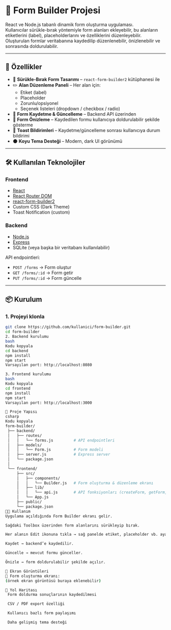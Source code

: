 # 📝 Form Builder Projesi

React ve Node.js tabanlı dinamik form oluşturma uygulaması.  
Kullanıcılar sürükle-bırak yöntemiyle form alanları ekleyebilir, bu alanların etiketlerini (label), placeholderlarını ve özelliklerini düzenleyebilir.  
Oluşturulan formlar veritabanına kaydedilip düzenlenebilir, önizlenebilir ve sonrasında doldurulabilir.

---

## 🚀 Özellikler

- 🎨 **Sürükle-Bırak Form Tasarımı** – `react-form-builder2` kütüphanesi ile  
- ✏️ **Alan Düzenleme Paneli** – Her alan için:
  - Etiket (label)
  - Placeholder
  - Zorunlu/opsiyonel
  - Seçenek listeleri (dropdown / checkbox / radio)  
- 💾 **Form Kaydetme & Güncelleme** – Backend API üzerinden  
- 👀 **Form Önizleme** – Kaydedilen formu kullanıcıya doldurulabilir şekilde gösterme  
- 🎉 **Toast Bildirimleri** – Kaydetme/güncelleme sonrası kullanıcıya durum bildirimi  
- 🌑 **Koyu Tema Desteği** – Modern, dark UI görünümü  

---

## 🛠️ Kullanılan Teknolojiler

### Frontend
- [React](https://reactjs.org/)  
- [React Router DOM](https://reactrouter.com/)  
- [react-form-builder2](https://github.com/quri/react-form-builder)  
- Custom CSS (Dark Theme)  
- Toast Notification (custom)  

### Backend
- [Node.js](https://nodejs.org/)  
- [Express](https://expressjs.com/)  
- SQLite (veya başka bir veritabanı kullanılabilir)  

API endpointleri:  
- `POST /forms` → Form oluştur  
- `GET /forms/:id` → Form getir  
- `PUT /forms/:id` → Form güncelle  

---

## 📦 Kurulum

### 1. Projeyi klonla
```bash
git clone https://github.com/kullanici/form-builder.git
cd form-builder
2. Backend kurulumu
bash
Kodu kopyala
cd backend
npm install
npm start
Varsayılan port: http://localhost:8080

3. Frontend kurulumu
bash
Kodu kopyala
cd frontend
npm install
npm start
Varsayılan port: http://localhost:3000

📂 Proje Yapısı
csharp
Kodu kopyala
form-builder/
 ├── backend/
 │   ├── routes/
 │   │   └── forms.js         # API endpointleri
 │   ├── models/
 │   │   └── Form.js          # Form modeli
 │   ├── server.js            # Express server
 │   └── package.json
 │
 └── frontend/
     ├── src/
     │   ├── components/
     │   │   └── Builder.js   # Form oluşturma & düzenleme ekranı
     │   ├── lib/
     │   │   └── api.js       # API fonksiyonları (createForm, getForm, updateForm)
     │   └── App.js
     ├── public/
     └── package.json
👨‍💻 Kullanım
Uygulama açıldığında Form Builder ekranı gelir.

Sağdaki Toolbox üzerinden form alanlarını sürükleyip bırak.

Her alanın Edit ikonuna tıkla → sağ panelde etiket, placeholder vb. ayarla.

Kaydet → backend’e kaydedilir.

Güncelle → mevcut formu günceller.

Önizle → form doldurulabilir şekilde açılır.

📸 Ekran Görüntüleri
🔹 Form oluşturma ekranı:
(örnek ekran görüntüsü buraya eklenebilir)

🔮 Yol Haritası
 Form doldurma sonuçlarının kaydedilmesi

 CSV / PDF export özelliği

 Kullanıcı bazlı form paylaşımı

 Daha gelişmiş tema desteği

